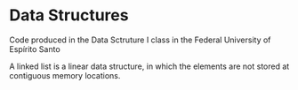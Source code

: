 # Data Structures
Code produced in the Data Sctruture I class in the Federal University of Espírito Santo

A linked list is a linear data structure, in which the elements are not stored at contiguous memory locations.